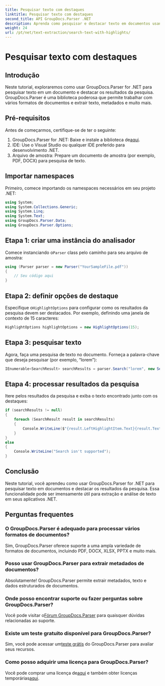 ```yaml
---
title: Pesquisar texto com destaques
linktitle: Pesquisar texto com destaques
second_title: API GroupDocs.Parser .NET
description: Aprenda como pesquisar e destacar texto em documentos usando GroupDocs.Parser for .NET. Extraia insights valiosos com eficiência.
weight: 24
url: /pt/net/text-extraction/search-text-with-highlights/
---
```


# Pesquisar texto com destaques

## Introdução
Neste tutorial, exploraremos como usar GroupDocs.Parser for .NET para pesquisar texto em um documento e destacar os resultados da pesquisa. GroupDocs.Parser é uma biblioteca poderosa que permite trabalhar com vários formatos de documentos e extrair texto, metadados e muito mais.
## Pré-requisitos
Antes de começarmos, certifique-se de ter o seguinte:
1.  GroupDocs.Parser for .NET: Baixe e instale a biblioteca de[aqui](https://releases.groupdocs.com/parser/net/).
2. IDE: Use o Visual Studio ou qualquer IDE preferido para desenvolvimento .NET.
3. Arquivo de amostra: Prepare um documento de amostra (por exemplo, PDF, DOCX) para pesquisa de texto.

## Importar namespaces
Primeiro, comece importando os namespaces necessários em seu projeto .NET:
```csharp
using System;
using System.Collections.Generic;
using System.Linq;
using System.Text;
using GroupDocs.Parser.Data;
using GroupDocs.Parser.Options;
```
## Etapa 1: criar uma instância do analisador
 Comece instanciando o`Parser` class pelo caminho para seu arquivo de amostra:
```csharp
using (Parser parser = new Parser("YourSampleFile.pdf"))
{
    // Seu código aqui
}
```
## Etapa 2: definir opções de destaque
 Especifique o`HighlightOptions` para configurar como os resultados da pesquisa devem ser destacados. Por exemplo, definindo uma janela de contexto de 15 caracteres:
```csharp
HighlightOptions highlightOptions = new HighlightOptions(15);
```
## Etapa 3: pesquisar texto
Agora, faça uma pesquisa de texto no documento. Forneça a palavra-chave que deseja pesquisar (por exemplo, “lorem”):
```csharp
IEnumerable<SearchResult> searchResults = parser.Search("lorem", new SearchOptions(true, false, false, highlightOptions));
```
## Etapa 4: processar resultados da pesquisa
Itere pelos resultados da pesquisa e exiba o texto encontrado junto com os destaques:
```csharp
if (searchResults != null)
{
    foreach (SearchResult result in searchResults)
    {
        Console.WriteLine($"{result.LeftHighlightItem.Text}{result.Text}{result.RightHighlightItem.Text}");
    }
}
else
{
    Console.WriteLine("Search isn't supported");
}
```

## Conclusão
Neste tutorial, você aprendeu como usar GroupDocs.Parser for .NET para pesquisar texto em documentos e destacar os resultados da pesquisa. Essa funcionalidade pode ser imensamente útil para extração e análise de texto em seus aplicativos .NET.

## Perguntas frequentes
### O GroupDocs.Parser é adequado para processar vários formatos de documentos?
Sim, GroupDocs.Parser oferece suporte a uma ampla variedade de formatos de documentos, incluindo PDF, DOCX, XLSX, PPTX e muito mais.
### Posso usar GroupDocs.Parser para extrair metadados de documentos?
Absolutamente! GroupDocs.Parser permite extrair metadados, texto e dados estruturados de documentos.
### Onde posso encontrar suporte ou fazer perguntas sobre GroupDocs.Parser?
 Você pode visitar o[Fórum GroupDocs.Parser](https://forum.groupdocs.com/c/parser/17) para quaisquer dúvidas relacionadas ao suporte.
### Existe um teste gratuito disponível para GroupDocs.Parser?
 Sim, você pode acessar um[teste grátis](https://releases.groupdocs.com/) do GroupDocs.Parser para avaliar seus recursos.
### Como posso adquirir uma licença para GroupDocs.Parser?
 Você pode comprar uma licença de[aqui](https://purchase.groupdocs.com/buy) e também obter licenças temporárias[aqui](https://purchase.groupdocs.com/temporary-license/).